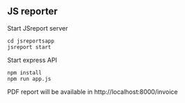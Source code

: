## JS reporter


Start JSreport server
```
cd jsreportsapp
jsreport start
```

Start express API
```
npm install
npm run app.js
```

PDF report will be available in http://localhost:8000/invoice